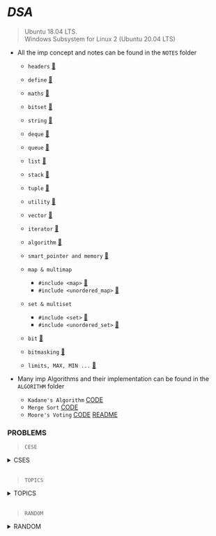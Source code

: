 # _________________________DSA_________________________

> Ubuntu 18.04 LTS.  
> Windows Subsystem for Linux 2 (Ubuntu 20.04 LTS)

* All the imp concept and notes can be found in the `NOTES` folder

    * `headers` [🎯](NOTES/headers.md)
    * `define` [🎯](NOTES/define.md)
    * `maths` [🎯](NOTES/mathematics.md) 
    * `bitset` [🎯](NOTES/bitset.md)
    * `string` [🎯](NOTES/string.md)
    * `deque` [🎯](NOTES/deque.md)
    * `queue` [🎯](NOTES/queue.md)
    * `list` [🎯](NOTES/list.md) 
    * `stack` [🎯](NOTES/stack.md) 
    * `tuple` [🎯](NOTES/tuple.md) 
    * `utility` [🎯](NOTES/utility.md) 
    * `vector` [🎯](NOTES/vector.md) 
    * `iterator` [🎯](NOTES/iterator.md) 
    * `algorithm` [🎯](NOTES/algorithm.md) 
    * `smart_pointer and memory` [🎯](NOTES/smart_pointer.md) 

    * `map & multimap`
        * `#include <map>` [🎯](NOTES/map.md)
        * `#include <unordered_map>` [🎯](NOTES/map.md) 
    
    * `set & multiset`
        * `#include <set>` [🎯](NOTES/set.md) 
        * `#include <unordered_set>` [🎯](NOTES/set.md) 

    * `bit` [🎯](NOTES/bit.md)
    * `bitmasking` [🎯](NOTES/bitmasking.md)
    * `limits, MAX, MIN ...` [🎯](NOTES/limit.md) 

* Many imp Algorithms and their implementation can be found in the `ALGORITHM` folder
    
    * `Kadane's Algorithm` [CODE](ALGORITHM/kadane’s_algorithm.cpp) 
    * `Merge Sort` [CODE](ALGORITHM/merge_sort.cpp)
    * `Moore's Voting` [CODE](ALGORITHM/Moore's_Voting.cpp) [README](ALGORITHM/docs/Moore's_Voting.md)



### PROBLEMS

> `CESE`  
<details>
    <summary>CSES</summary> <br>
    <details>
        <summary>Introductory ✔</summary>
        <pre>
            Apple Division <a href="#">CODE</a>
            Bit Strings <a href="#">CODE</a>
            Chessboard and Queens <a href="#">CODE</a>
            Coin Piles <a href="#">CODE</a>
            Creating String 1 <a href="#">CODE</a>
            Grid Path ✖ <a href="#">README</a> <a href="#">CODE</a>
            Increasing Array <a href="#">CODE</a>
            Missing Number <a href="#">CODE</a>
            Number Spiral <a href="#">CODE</a>
            Palindrome Reorder <a href="#">CODE</a>
            Permutations <a href="#">CODE</a>
            Repetitions <a href="#">CODE</a>
            Trailing Zeros <a href="#">CODE</a>
            Two Sets <a href="#">CODE</a>
            Weird Algorithm <a href="#">CODE</a>
        </pre>
    </details>
    <details>
        <summary>String Algorithms</summary>
        <pre>
            <a href="#"> </a>
        </pre>
    </details>
    <details>
        <summary>Sorting and Searching</summary>
        <pre>
            Apartments <a href="#">CODE</a>
            Concert Tickets <a href="#">CODE</a>
            Distinct Number <a href="#">CODE</a>
            Ferris Wheel <a href="#">CODE</a>
            Resturent Customers 👁‍🗨🔘 <a href="#">CODE</a>
            Max Subarray Sum <a href="#">CODE</a>
            Movie Festival <a href="#">CODE</a>
            Sum of Two Value <a href="#">CODE</a>
            Stick Length <a href="#">README</a> <a href="#">CODE</a>
            Missing Coin Sum 👁‍🗨🔘 <a href="#">README</a> <a href="#">CODE</a>
        </pre>
    </details>
    <details>
        <summary>Mathematics</summary>
        <pre>
            <a href="#"> </a>
        </pre>
    </details>
    <details>
        <summary>Tree</summary>
        <pre>
            problem - 1 <a href="#">README</a> <a href="#">CODE</a>
            problem - 2 <a href="#">CODE</a>
            problem - 3 <a href="#">README</a>
        </pre>
    </details>
    <details>
        <summary>Dynamic Programming</summary>
        <pre>
            <a href="#"> </a>
        </pre>
    </details>
    <details>
        <summary>Graphs</summary>
        <pre>
            <a href="#"> </a>
        </pre>
    </details>
    <details>
        <summary>Range Queries</summary>
        <pre>
            <a href="#"> </a>
        </pre>
    </details>
    <details>
        <summary>Additional</summary>
        <pre>
            <a href="#"> </a>
        </pre>
    </details>
</details>

<br>

> `TOPICS`
<details>
    <summary>TOPICS</summary> <br>
    <details>
        <summary>Stack</summary>
        <pre>
            next_smallest_element_right <a href="#">README</a> <a href="#">CODE</a>
            next_largest_element_right <a href="#">README</a> <a href="#">CODE</a>
            next_smallest_element_left <a href="#">README</a> <a href="#">CODE</a>
            next_largest_element_left <a href="#">README</a> <a href="#">CODE</a>
        </pre>
    </details>
    <details>
        <summary>Heap</summary>
        <pre>
            k_largest_number <a href="#">README</a> <a href="#">CODE</a>
        </pre>
    </details>
    <details>
        <summary>DP</summary>
        <pre>
            0/1 knapsack <a href="#">README</a> <a href="#">CODE</a>
        </pre>
    </details>
</details>

<br>

> `RANDOM`
<details>
    <summary>RANDOM</summary> <br>
    <pre>
        Minimum swaps and K together <a href="https://github.com/gaurav-chaurasia/DSA/blob/master/practice/doc/random/min_swap_k_together.md">README</a> <a href="https://github.com/gaurav-chaurasia/DSA/blob/master/practice/random/min_swap_k_together.cpp">CODE</a>
    </pre>
</details>